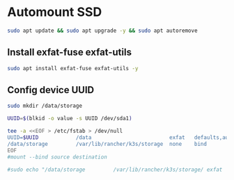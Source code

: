 # Automount SSD
```sh
sudo apt update && sudo apt upgrade -y && sudo apt autoremove
```
## Install exfat-fuse exfat-utils
```sh
sudo apt install exfat-fuse exfat-utils -y
```
## Config device UUID
```sh
sudo mkdir /data/storage
```
```sh
UUID=$(blkid -o value -s UUID /dev/sda1)

tee -a <<EOF > /etc/fstab > /dev/null
UUID=$UUID            /data                         exfat   defaults,auto,umask=000,users,rw    0       0" | sudo tee -a /etc/fstab > /dev/null
/data/storage         /var/lib/rancher/k3s/storage  none    bind 
EOF
#mount --bind source destination
 
#sudo echo "/data/storage         /var/lib/rancher/k3s/storage/ exfat   defaults,auto,umask=000,users,rw    0       0" | sudo tee -a /etc/fstab > /dev/null
```
